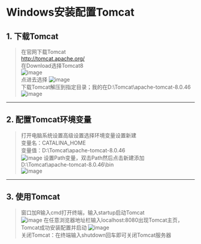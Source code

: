 
# Windows安装配置Tomcat
## 1. 下载Tomcat 
> 在官网下载Tomcat     
http://tomcat.apache.org/  
在Download选择Tomcat8   
![image](http://note.youdao.com/yws/api/personal/file/969BDD123ABE4A8992BEC7BAD130E3B3?method=download&shareKey=8dde8108eba4b6921022f50e32501e80)   
点进去选择
![image](http://note.youdao.com/yws/api/personal/file/3D5F7873458C4906B34CED589BF0B7E5?method=download&shareKey=e46dca455c33efd016824241bc80f8ec)   
下载Tomcat解压到指定目录；我的在D:\Tomcat\apache-tomcat-8.0.46
![image](http://note.youdao.com/yws/api/personal/file/0BD2CE5ACA144E6380BAB8923C2B8F08?method=download&shareKey=57ddc40aaf972efcb2fb16d6475c08c1)  
---
## 2. 配置Tomcat环境变量
> 打开电脑系统设置高级设置选择环境变量设置新建    
变量名：CATALINA_HOME    
变量值：D:\Tomcat\apache-tomcat-8.0.46   
![image](http://note.youdao.com/yws/api/personal/file/11CD92C9484E4C3FBC0AB4886D8DD93A?method=download&shareKey=57ddc40aaf972efcb2fb16d6475c08c1) 设置Path变量，双击Path然后点击新建添加    
D:\Tomcat\apache-tomcat-8.0.46\bin   
![image](http://note.youdao.com/yws/api/personal/file/245B5A11CDB847E988D444C867932898?method=download&shareKey=57ddc40aaf972efcb2fb16d6475c08c1)
---
## 3. 使用Tomcat
> 窗口加R输入cmd打开终端，输入startup启动Tomcat   
![image](http://note.youdao.com/yws/api/personal/file/AC59FAC87F584F13AAF20109D621C8FA?method=download&shareKey=57ddc40aaf972efcb2fb16d6475c08c1)
在任意浏览器地址栏输入localhost:8080出现Tomcat主页，Tomcat成功安装配置并启动 ![image](http://note.youdao.com/yws/api/personal/file/89C00C957746406780B35F9ABAD2D25A?method=download&shareKey=57ddc40aaf972efcb2fb16d6475c08c1)    
关闭Tomcat：在终端输入shutdown回车即可关闭Tomcat服务器

